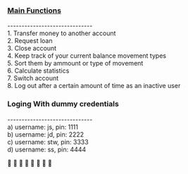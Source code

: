 <h3 style="text-decoration: underline">Main Functions</h3>
------------------------------
<br>
 1. Transfer money to another account <br>
 2. Request loan <br>
 3. Close account <br>
 4. Keep track of your current balance movement types <br>
 5. Sort them by ammount or type of movement <br>
 6. Calculate statistics <br>
 7. Switch account <br>
 8. Log out after a certain amount of time as an inactive user <br>

<h3>Loging With dummy credentials</h3>
------------------------------
<br>
a) username: js, pin: 1111<br>
b) username: jd, pin: 2222<br>
c) username: stw, pin: 3333<br>
d) username: ss, pin: 4444

🥇  🥇  🥇  🥇 🥇 🥇  🥇 🥇
